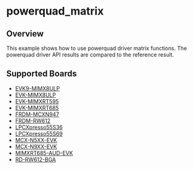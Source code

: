 # powerquad_matrix

## Overview
This example shows how to use powerquad driver matrix functions.
The powerquad driver API results are compared to the reference result.

## Supported Boards
- [EVK9-MIMX8ULP](../../../_boards/evk9mimx8ulp/driver_examples/powerquad/matrix/example_board_readme.md)
- [EVK-MIMX8ULP](../../../_boards/evkmimx8ulp/driver_examples/powerquad/matrix/example_board_readme.md)
- [EVK-MIMXRT595](../../../_boards/evkmimxrt595/driver_examples/powerquad/matrix/example_board_readme.md)
- [EVK-MIMXRT685](../../../_boards/evkmimxrt685/driver_examples/powerquad/matrix/example_board_readme.md)
- [FRDM-MCXN947](../../../_boards/frdmmcxn947/driver_examples/powerquad/matrix/example_board_readme.md)
- [FRDM-RW612](../../../_boards/frdmrw612/driver_examples/powerquad/matrix/example_board_readme.md)
- [LPCXpresso55S36](../../../_boards/lpcxpresso55s36/driver_examples/powerquad/matrix/example_board_readme.md)
- [LPCXpresso55S69](../../../_boards/lpcxpresso55s69/driver_examples/powerquad/matrix/example_board_readme.md)
- [MCX-N5XX-EVK](../../../_boards/mcxn5xxevk/driver_examples/powerquad/matrix/example_board_readme.md)
- [MCX-N9XX-EVK](../../../_boards/mcxn9xxevk/driver_examples/powerquad/matrix/example_board_readme.md)
- [MIMXRT685-AUD-EVK](../../../_boards/mimxrt685audevk/driver_examples/powerquad/matrix/example_board_readme.md)
- [RD-RW612-BGA](../../../_boards/rdrw612bga/driver_examples/powerquad/matrix/example_board_readme.md)
